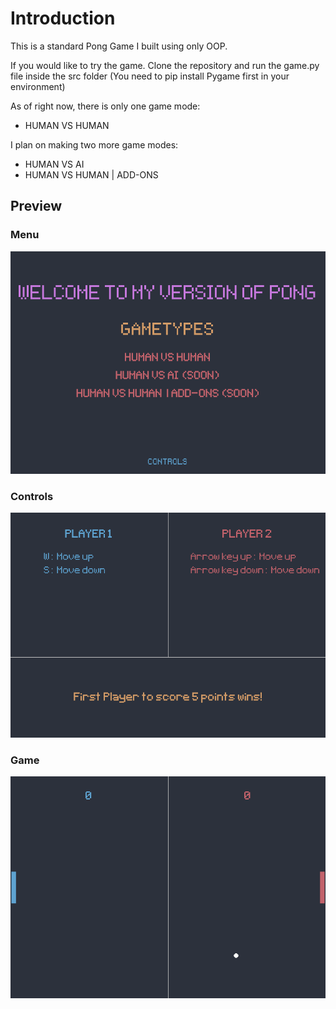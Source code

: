 # Introduction 

This is a standard Pong Game I built using only OOP.

If you would like to try the game. Clone the repository and run the game.py file inside the src folder (You need to pip install Pygame first in your environment)

As of right now, there is only one game mode:

 - HUMAN VS HUMAN
 
I plan on making two more game modes:
 
 - HUMAN VS AI
 - HUMAN VS HUMAN | ADD-ONS

## Preview
### Menu
![Menu](https://github.com/LuisMCap/Pong-Game/blob/main/readmeimages/Menu.png?raw=true)

### Controls
![Controls](readmeimages/controls.png?raw=true)

### Game
![Game](readmeimages/game.png?raw=true)



